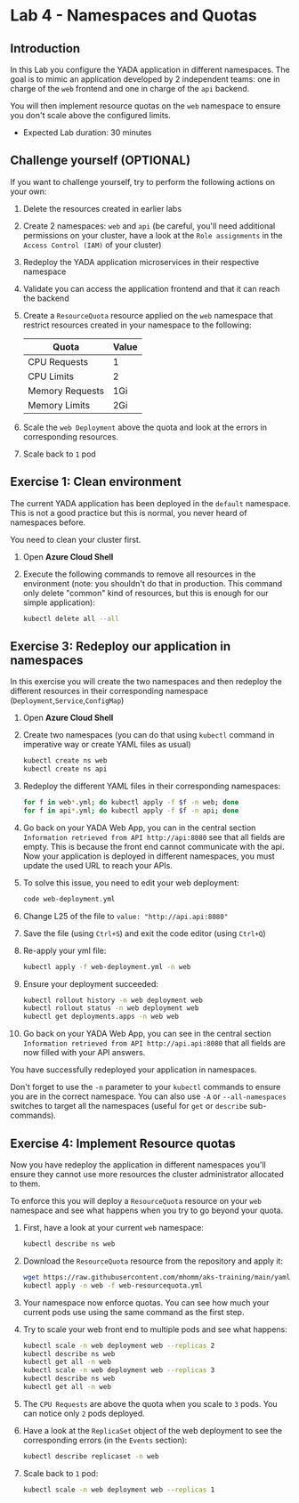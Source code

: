 # Lab 4 - Namespaces and Quotas

## Introduction

In this Lab you configure the YADA application in different namespaces. The goal is to mimic an application developed by 2 independent teams: one in charge of the `web` frontend and one in charge of the `api` backend.

You will then implement resource quotas on the `web` namespace to ensure you don't scale above the configured limits.

* Expected Lab duration: 30 minutes

## Challenge yourself (OPTIONAL)

If you want to challenge yourself, try to perform the following actions on your own:

1. Delete the resources created in earlier labs
2. Create 2 namespaces: `web` and `api` (be careful, you'll need additional permissions on your cluster, have a look at the `Role assignments` in the `Access Control (IAM)` of your cluster)
3. Redeploy the YADA application microservices in their respective namespace
4. Validate you can access the application frontend and that it can reach the backend
5. Create a `ResourceQuota` resource applied on the `web` namespace that restrict resources created in your namespace to the following:

   | Quota           | Value |
   |-----------------|-------|
   | CPU Requests    | 1     |
   | CPU Limits      | 2     |
   | Memory Requests | 1Gi   |
   | Memory Limits   | 2Gi   |

6. Scale the `web Deployment` above the quota and look at the errors in corresponding resources.
7. Scale back to `1` pod

## Exercise 1: Clean environment

The current YADA application has been deployed in the `default` namespace. This is not a good practice but this is normal, you never heard of namespaces before.

You need to clean your cluster first.

1. Open **Azure Cloud Shell**
2. Execute the following commands to remove all resources in the environment (note: you shouldn't do that in production. This command only delete "common" kind of resources, but this is enough for our simple application):

   ```sh
   kubectl delete all --all
   ```



## Exercise 3: Redeploy our application in namespaces

In this exercise you will create the two namespaces and then redeploy the different resources in their corresponding namespace (`Deployment`,`Service`,`ConfigMap`)

1. Open **Azure Cloud Shell**
2. Create two namespaces (you can do that using `kubectl` command in imperative way or create YAML files as usual)

   ```sh
   kubectl create ns web
   kubectl create ns api
   ```

3. Redeploy the different YAML files in their corresponding namespaces:

   ```sh
   for f in web*.yml; do kubectl apply -f $f -n web; done
   for f in api*.yml; do kubectl apply -f $f -n api; done
   ```

4. Go back on your YADA Web App, you can in the central section `Information retrieved from API http://api:8080` see that all fields are empty. This is because the front end cannot communicate with the api. Now your application is deployed in different namespaces, you must update the used URL to reach your APIs.
5. To solve this issue, you need to edit your web deployment:

   ```sh
   code web-deployment.yml
   ```

6. Change L25 of the file to `value: "http://api.api:8080"`
7. Save the file (using `Ctrl+S`) and exit the code editor (using `Ctrl+Q`)
8. Re-apply your yml file:

   ```sh
   kubectl apply -f web-deployment.yml -n web
   ```

9. Ensure your deployment succeeded:

   ```sh
   kubectl rollout history -n web deployment web
   kubectl rollout status -n web deployment web
   kubectl get deployments.apps -n web web
   ```

10. Go back on your YADA Web App, you can see in the central section `Information retrieved from API http://api.api:8080` that all fields are now filled with your API answers.

You have successfully redeployed your application in namespaces.

Don't forget to use the `-n` parameter to your `kubectl` commands to ensure you are in the correct namespace. You can also use `-A` or `--all-namespaces` switches to target all the namespaces (useful for `get` or `describe` sub-commands).

## Exercise 4: Implement Resource quotas

Now you have redeploy the application in different namespaces you'll ensure they cannot use more resources the cluster administrator allocated to them.

To enforce this you will deploy a `ResourceQuota` resource on your `web` namespace and see what happens when you try to go beyond your quota.

1. First, have a look at your current `web` namespace:

   ```sh
   kubectl describe ns web
   ```

2. Download the `ResourceQuota` resource from the repository and apply it:

   ```sh
   wget https://raw.githubusercontent.com/mhomm/aks-training/main/yaml/lab4/web-resourcequota.yml
   kubectl apply -n web -f web-resourcequota.yml
   ```

3. Your namespace now enforce quotas. You can see how much your current pods use using the same command as the first step.
4. Try to scale your web front end to multiple pods and see what happens:

   ```sh
   kubectl scale -n web deployment web --replicas 2
   kubectl describe ns web
   kubectl get all -n web
   kubectl scale -n web deployment web --replicas 3
   kubectl describe ns web
   kubectl get all -n web
   ```

5. The `CPU Requests` are above the quota when you scale to `3` pods. You can notice only `2` pods deployed.
6. Have a look at the `ReplicaSet` object of the web deployment to see the corresponding errors (in the `Events` section):

   ```sh
   kubectl describe replicaset -n web
   ```

7. Scale back to `1` pod:

   ```sh
   kubectl scale -n web deployment web --replicas 1
   ```
